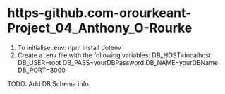 # https-github.com-orourkeant-Project_04_Anthony_O-Rourke
1. To initialise .env: npm install dotenv
2. Create a .env file with the following variables:
DB_HOST=localhost
DB_USER=root
DB_PASS=yourDBPassword
DB_NAME=yourDBName
DB_PORT=3000

TODO: Add DB Schema info